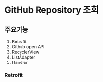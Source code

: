 # GitHub Repository 조회

## 주요기능
1. Retrofit
2. Github open API
3. RecyclerView
4. ListAdapter
5. Handler

### Retrofit